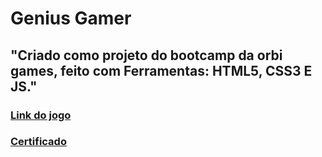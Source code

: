 # Genius Gamer
##  "Criado como projeto do bootcamp da orbi games, feito com Ferramentas: HTML5, CSS3 E JS."
### [Link do jogo](https://genius-mclfy.netlify.app/)
### [Certificado](https://hermes.digitalinnovation.one/certificates/089A25C7.pdf)

